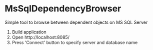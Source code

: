 # MsSqlDependencyBrowser
Simple tool to browse between dependent objects on MS SQL Server
1. Build application
2. Open http://localhost:8085/
3. Press 'Connect' button to specify server and database name
